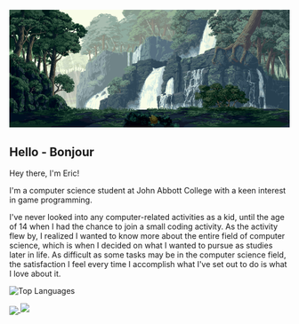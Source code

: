 <p align="center">
  <img src="./images/Banner.gif" alt="Image Description" width="1200">
</p>

## Hello - Bonjour

<p>Hey there, I'm Eric!</p>  
<p>I'm a computer science student at John Abbott College with a keen interest in game programming.</p>  
<p>I've never looked into any computer-related activities as a kid, until the age of 14 when I had the chance to join a small coding activity. As the activity flew by, I realized I wanted to know more about the entire field of computer science, which is when I decided on what I wanted to pursue as studies later in life. As difficult as some tasks may be in the computer science field, the satisfaction I feel every time I accomplish what I've set out to do is what I love about it.</p>

![Top Languages](https://github-readme-stats.vercel.app/api/top-langs/?username=EricSTOIAN&theme=dark&langs_count=10&layout=compact)

<a href="https://github.com/EricSTOIAN/Web3Milestone4">
  <img height=200 align="center" src="https://github-readme-stats.vercel.app/api/top-langs?username=EricSTOIAN&layout=compact&langs_count=8&card_width=320" />
</a>

<img src="https://github-readme-stats.vercel.app/api/top-langs?username=EricSTOIAN&layout=compact&langs_count=2&card_width=320" />


